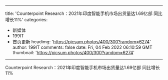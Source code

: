 
---
title: 'Counterpoint Research：2021年印度智能手机市场出货量达1.69亿部 同比增长11%'
categories: 
 - 新媒体
 - 199IT
 - 首页更新
headimg: 'https://picsum.photos/400/300?random=6274'
author: 199IT
comments: false
date: Fri, 04 Feb 2022 06:10:59 GMT
thumbnail: 'https://picsum.photos/400/300?random=6274'
---

<div>   
Counterpoint Research：2021年印度智能手机市场出货量达1.69亿部 同比增长11%  
</div>
            